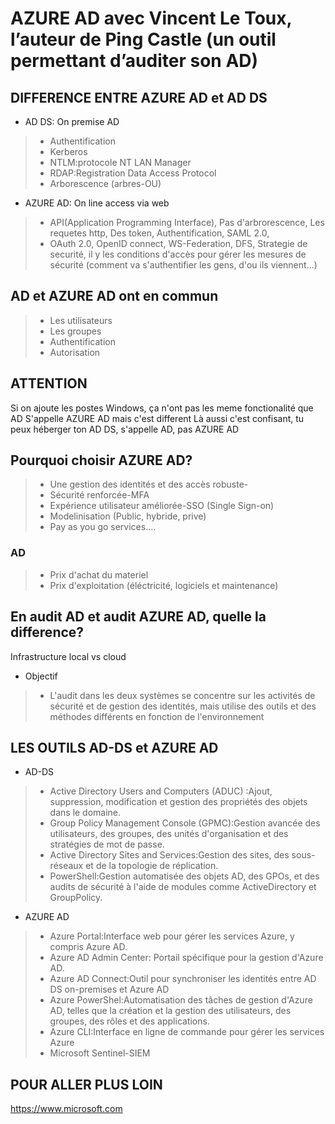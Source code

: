 # AZURE AD avec Vincent Le Toux, l’auteur de Ping Castle (un outil permettant d’auditer son AD)

## DIFFERENCE ENTRE AZURE AD et AD DS
- AD DS: On premise AD
> - Authentification
> - Kerberos
> - NTLM:protocole NT LAN Manager
> - RDAP:Registration Data Access Protocol
> -  Arborescence (arbres-OU)
				
- AZURE AD: On line access via web
> - API(Application Programming Interface), Pas d'arbrorescence, Les requetes http, Des token, Authentification, SAML 2.0,
> - OAuth 2.0, OpenID connect, WS-Federation, DFS,  Strategie de securité, il y les conditions d'accès pour gérer les mesures de sécurité (comment va s'authentifier les gens, d'ou ils viennent...)
						 								  
## AD et AZURE AD ont en commun 
> - Les utilisateurs
> -  Les groupes
> -  Authentification
> -  Autorisation
								  
## ATTENTION
Si on ajoute les postes Windows, ça n'ont pas les meme fonctionalité que AD
S'appelle AZURE AD mais c'est different
Là aussi c'est confisant, tu peux héberger ton AD DS, s'appelle AD, pas AZURE AD

## Pourquoi choisir AZURE AD?
> - Une gestion des identités et des accès robuste-
> - Sécurité renforcée-MFA
> - Expérience utilisateur améliorée-SSO (Single Sign-on)
> - Modelinisation (Public, hybride, prive)
> - Pay as you go services....

### AD
> - Prix d'achat du materiel
> - Prix d'exploitation (éléctricité, logiciels et maintenance)


## En audit AD et audit AZURE AD, quelle la difference?
   Infrastructure local vs cloud
- Objectif
> - L'audit dans les deux systèmes se concentre sur les activités de sécurité et de gestion des identités, mais utilise des outils et des méthodes différents en fonction de l'environnement 

## LES OUTILS AD-DS et AZURE AD
- AD-DS
> - Active Directory Users and Computers (ADUC) :Ajout, suppression, modification et gestion des propriétés des objets dans le domaine.
> - Group Policy Management Console (GPMC):Gestion avancée des utilisateurs, des groupes, des unités d'organisation et des stratégies de mot de passe.
> - Active Directory Sites and Services:Gestion des sites, des sous-réseaux et de la topologie de réplication.
> - PowerShell:Gestion automatisée des objets AD, des GPOs, et des audits de sécurité à l'aide de modules comme ActiveDirectory et GroupPolicy.

- AZURE AD
> - Azure Portal:Interface web pour gérer les services Azure, y compris Azure AD.
> - Azure AD Admin Center: Portail spécifique pour la gestion d'Azure AD.
> - Azure AD Connect:Outil pour synchroniser les identités entre AD DS on-premises et Azure AD
> - Azure PowerShel:Automatisation des tâches de gestion d'Azure AD, telles que la création et la gestion des utilisateurs, des groupes, des rôles et des applications.
> - Azure CLI:Interface en ligne de commande pour gérer les services Azure
> - Microsoft Sentinel-SIEM

## POUR ALLER PLUS LOIN
https://www.microsoft.com
